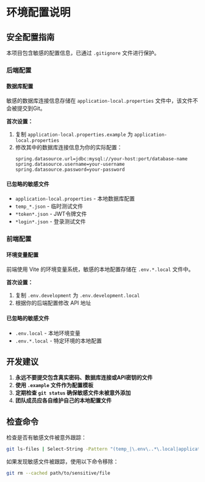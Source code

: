 # 环境配置说明

## 安全配置指南

本项目包含敏感的配置信息，已通过 `.gitignore` 文件进行保护。

### 后端配置

#### 数据库配置
敏感的数据库连接信息存储在 `application-local.properties` 文件中，该文件不会被提交到Git。

**首次设置：**
1. 复制 `application-local.properties.example` 为 `application-local.properties`
2. 修改其中的数据库连接信息为你的实际配置：
   ```properties
   spring.datasource.url=jdbc:mysql://your-host:port/database-name
   spring.datasource.username=your-username
   spring.datasource.password=your-password
   ```

#### 已忽略的敏感文件
- `application-local.properties` - 本地数据库配置
- `temp_*.json` - 临时测试文件
- `*token*.json` - JWT令牌文件
- `*login*.json` - 登录测试文件

### 前端配置

#### 环境变量配置
前端使用 Vite 的环境变量系统，敏感的本地配置存储在 `.env.*.local` 文件中。

**首次设置：**
1. 复制 `.env.development` 为 `.env.development.local`
2. 根据你的后端配置修改 API 地址

#### 已忽略的敏感文件
- `.env.local` - 本地环境变量
- `.env.*.local` - 特定环境的本地配置

## 开发建议

1. **永远不要提交包含真实密码、数据库连接或API密钥的文件**
2. **使用 `.example` 文件作为配置模板**
3. **定期检查 `git status` 确保敏感文件未被意外添加**
4. **团队成员应各自维护自己的本地配置文件**

## 检查命令

检查是否有敏感文件被意外跟踪：
```bash
git ls-files | Select-String -Pattern "(temp_|\.env\..*\.local|application-local\.properties)"
```

如果发现敏感文件被跟踪，使用以下命令移除：
```bash
git rm --cached path/to/sensitive/file
```
